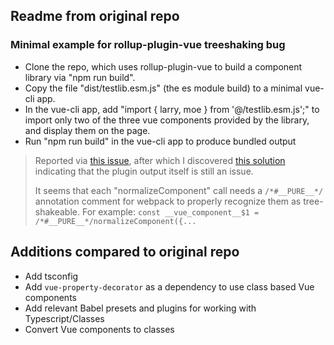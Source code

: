## Readme from original repo

### Minimal example for rollup-plugin-vue treeshaking bug

- Clone the repo, which uses rollup-plugin-vue to build a component library via "npm run build".
- Copy the file "dist/testlib.esm.js" (the es module build) to a minimal vue-cli app.
- In the vue-cli app, add "import { larry, moe } from '@/testlib.esm.js';" to import only two of the three vue components provided by the library, and display them on the page.
- Run "npm run build" in the vue-cli app to produce bundled output

> Reported via [this issue](https://github.com/team-innovation/vue-sfc-rollup/issues/39), after which I discovered [this solution](https://github.com/webpack/webpack/issues/9614) indicating that the plugin output itself is still an issue.
>
> It seems that each "normalizeComponent" call needs a `/*#__PURE__*/` annotation comment for webpack to properly recognize them as tree-shakeable. For example: `const __vue_component__$1 = /*#__PURE__*/normalizeComponent({...`


## Additions compared to original repo

- Add tsconfig
- Add `vue-property-decorator` as a dependency to use class based Vue components
- Add relevant Babel presets and plugins for working with Typescript/Classes
- Convert Vue components to classes
